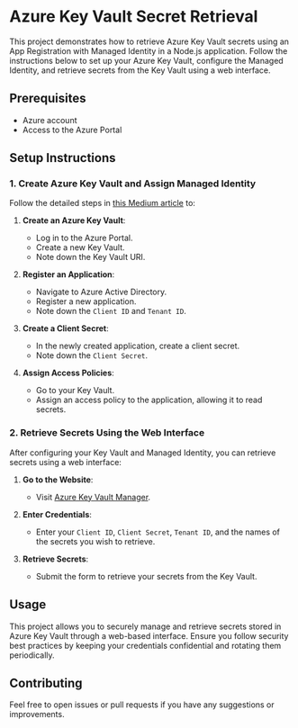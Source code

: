 # Azure Key Vault Secret Retrieval

This project demonstrates how to retrieve Azure Key Vault secrets using an App Registration with Managed Identity in a Node.js application. Follow the instructions below to set up your Azure Key Vault, configure the Managed Identity, and retrieve secrets from the Key Vault using a web interface.

## Prerequisites

- Azure account
- Access to the Azure Portal

## Setup Instructions

### 1. Create Azure Key Vault and Assign Managed Identity

Follow the detailed steps in [this Medium article](https://medium.com/@dileepa.mabulage.edu/access-azure-keyvault-secrets-through-nodejs-application-ccae7a7155c1) to:

1. **Create an Azure Key Vault**:
   - Log in to the Azure Portal.
   - Create a new Key Vault.
   - Note down the Key Vault URI.

2. **Register an Application**:
   - Navigate to Azure Active Directory.
   - Register a new application.
   - Note down the `Client ID` and `Tenant ID`.

3. **Create a Client Secret**:
   - In the newly created application, create a client secret.
   - Note down the `Client Secret`.

4. **Assign Access Policies**:
   - Go to your Key Vault.
   - Assign an access policy to the application, allowing it to read secrets.

### 2. Retrieve Secrets Using the Web Interface

After configuring your Key Vault and Managed Identity, you can retrieve secrets using a web interface:

1. **Go to the Website**:
   - Visit [Azure Key Vault Manager](https://azure-key-vault-manager.vercel.app/).

2. **Enter Credentials**:
   - Enter your `Client ID`, `Client Secret`, `Tenant ID`, and the names of the secrets you wish to retrieve.

3. **Retrieve Secrets**:
   - Submit the form to retrieve your secrets from the Key Vault.

## Usage

This project allows you to securely manage and retrieve secrets stored in Azure Key Vault through a web-based interface. Ensure you follow security best practices by keeping your credentials confidential and rotating them periodically.

## Contributing

Feel free to open issues or pull requests if you have any suggestions or improvements.

